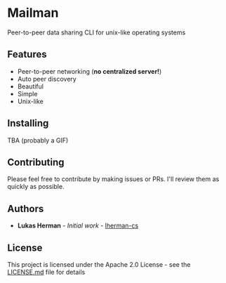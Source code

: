 # Mailman

Peer-to-peer data sharing CLI for unix-like operating systems

## Features

* Peer-to-peer networking (**no centralized server!**)
* Auto peer discovery
* Beautiful
* Simple
* Unix-like

## Installing

TBA (probably a GIF)


## Contributing

Please feel free to contribute by making issues or PRs. I'll review them as quickly as possible.

## Authors

* **Lukas Herman** - *Initial work* - [lherman-cs](https://github.com/lherman-cs)

## License

This project is licensed under the Apache 2.0 License - see the [LICENSE.md](LICENSE.md) file for details
